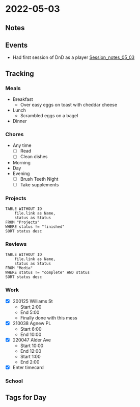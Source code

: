 # 2022-05-03
## Notes

## Events
- Had first session of DnD as a player [Session_notes_05_03](../DnD/CurseOfStrahd_gabby/Session_notes/Session_notes_05_03.md)

## Tracking
### Meals
- Breakfast
	- Over easy eggs on toast with cheddar cheese
- Lunch
	- Scrambled eggs on a bagel
- Dinner

### Chores
- Any time
	- [ ] Read
	- [ ] Clean dishes
- Morning
- Day
- Evening
	- [ ] Brush Teeth Night
	- [ ] Take supplements

### Projects
```dataview
TABLE WITHOUT ID
	file.link as Name,
	status as Status
FROM "Projects"
WHERE status != "finished"
SORT status desc
```

### Reviews
```dataview
TABLE WITHOUT ID
	file.link as Name,
	status as Status
FROM "Media"
WHERE status != "complete" AND status
SORT status desc
```

### Work
- [x] 200125 Williams St
	- Start 2:00
	- End 5:00
	- Finally done with this mess
- [x] 210038 Agnew PL
	- Start 6:00
	- End 10:00
- [x] 220047 Alder Ave
	- Start 10:00
	- End 12:00
	- Start 1:00
	- End 2:00
- [x] Enter timecard

### School

## Tags for Day